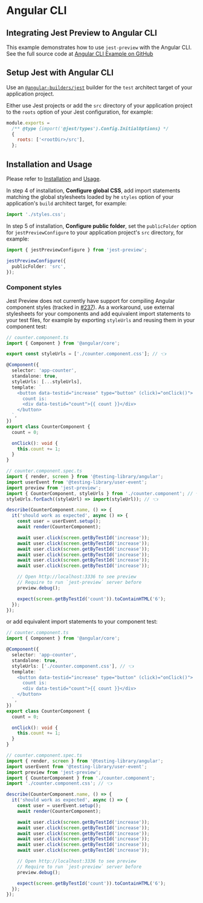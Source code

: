 # Angular CLI

## Integrating Jest Preview to Angular CLI

This example demonstrates how to use `jest-preview` with the Angular CLI. See the full source code at [Angular CLI Example on GitHub](https://github.com/nvh95/jest-preview/tree/main/examples/angular)

## Setup Jest with Angular CLI

Use an [`@angular-builders/jest`](https://www.npmjs.com/package/@angular-builders/jest) builder for the `test` architect target of your application project.

Either use Jest projects or add the `src` directory of your application project to the `roots` option of your Jest configuration, for example:

```js
module.exports =
  /** @type {import('@jest/types').Config.InitialOptions} */
  {
    roots: ['<rootDir>/src'],
  };
```

## Installation and Usage

Please refer to [Installation](/docs/getting-started/installation) and [Usage](/docs/getting-started/usage).

In step 4 of installation, **Configure global CSS**, add import statements matching the global stylesheets loaded by he `styles` option of your application's `build` architect target, for example:

```typescript
import './styles.css';
```

In step 5 of installation, **Configure public folder**, set the `publicFolder` option for `jestPreviewConfigure` to your application project's `src` directory, for example:

```typescript
import { jestPreviewConfigure } from 'jest-preview';

jestPreviewConfigure({
  publicFolder: 'src',
});
```

### Component styles

Jest Preview does not currently have support for compiling Angular component styles (tracked in [#237](https://github.com/nvh95/jest-preview/issues/237)). As a workaround, use external stylesheets for your components and add equivalent import statements to your test files, for example by exporting `styleUrls` and reusing them in your component test:

```typescript
// counter.component.ts
import { Component } from '@angular/core';

export const styleUrls = ['./counter.component.css']; // 👈

@Component({
  selector: 'app-counter',
  standalone: true,
  styleUrls: [...styleUrls],
  template: `
    <button data-testid="increase" type="button" (click)="onClick()">
      count is:
      <div data-testid="count">{{ count }}</div>
    </button>
  `,
})
export class CounterComponent {
  count = 0;

  onClick(): void {
    this.count += 1;
  }
}
```

```typescript
// counter.component.spec.ts
import { render, screen } from '@testing-library/angular';
import userEvent from '@testing-library/user-event';
import preview from 'jest-preview';
import { CounterComponent, styleUrls } from './counter.component'; // 👈
styleUrls.forEach((styleUrl) => import(styleUrl)); // 👈

describe(CounterComponent.name, () => {
  it('should work as expected', async () => {
    const user = userEvent.setup();
    await render(CounterComponent);

    await user.click(screen.getByTestId('increase'));
    await user.click(screen.getByTestId('increase'));
    await user.click(screen.getByTestId('increase'));
    await user.click(screen.getByTestId('increase'));
    await user.click(screen.getByTestId('increase'));
    await user.click(screen.getByTestId('increase'));

    // Open http://localhost:3336 to see preview
    // Require to run `jest-preview` server before
    preview.debug();

    expect(screen.getByTestId('count')).toContainHTML('6');
  });
});
```

or add equivalent import statements to your component test:

```typescript
// counter.component.ts
import { Component } from '@angular/core';

@Component({
  selector: 'app-counter',
  standalone: true,
  styleUrls: ['./counter.component.css'], // 👈
  template: `
    <button data-testid="increase" type="button" (click)="onClick()">
      count is:
      <div data-testid="count">{{ count }}</div>
    </button>
  `,
})
export class CounterComponent {
  count = 0;

  onClick(): void {
    this.count += 1;
  }
}
```

```typescript
// counter.component.spec.ts
import { render, screen } from '@testing-library/angular';
import userEvent from '@testing-library/user-event';
import preview from 'jest-preview';
import { CounterComponent } from './counter.component';
import './counter.component.css'; // 👈

describe(CounterComponent.name, () => {
  it('should work as expected', async () => {
    const user = userEvent.setup();
    await render(CounterComponent);

    await user.click(screen.getByTestId('increase'));
    await user.click(screen.getByTestId('increase'));
    await user.click(screen.getByTestId('increase'));
    await user.click(screen.getByTestId('increase'));
    await user.click(screen.getByTestId('increase'));
    await user.click(screen.getByTestId('increase'));

    // Open http://localhost:3336 to see preview
    // Require to run `jest-preview` server before
    preview.debug();

    expect(screen.getByTestId('count')).toContainHTML('6');
  });
});
```
